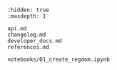```{include} ../README.md

```

```{toctree}
:hidden: true
:maxdepth: 1

api.md
changelog.md
developer_docs.md
references.md

notebooks/01_create_regdom.ipynb

```
